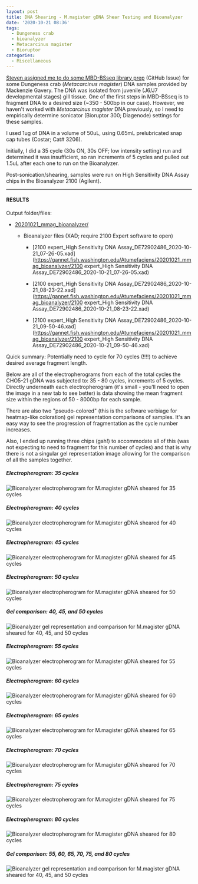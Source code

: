 ```yaml
---
layout: post
title: DNA Shearing - M.magister gDNA Shear Testing and Bioanalyzer
date: '2020-10-21 08:36'
tags:
  - Dungeness crab
  - bioanalyzer
  - Metacarcinus magister
  - Bioruptor
categories:
  - Miscellaneous
---
```

[Steven assigned me to do some MBD-BSseq library prep](https://github.com/RobertsLab/resources/issues/990) (GitHub Issue) for some Dungeness crab (_Metacarcinus magister_) DNA samples provided by Mackenzie Gavery. The DNA was isolated from juvenile (J6/J7 developmental stages) gill tissue. One of the first steps in MBD-BSseq is to fragment DNA to a desired size (~350 - 500bp in our case). However, we haven't worked with _Metacarcinus magister_ DNA previously, so I need to empirically determine sonicator (Bioruptor 300; Diagenode) settings for these samples.

I used 1ug of DNA in a volume of 50uL, using 0.65mL prelubricated snap cap tubes (Costar; Cat# 3206).

Initially, I did a 35 cycle (30s ON, 30s OFF; low intensity setting) run and determined it was insufficient, so ran increments of 5 cycles and pulled out 1.5uL after each one to run on the Bioanalyzer.

Post-sonication/shearing, samples were run on High Sensitivity DNA Assay chips in the Bioanalyzer 2100 (Agilent).


---

#### RESULTS

Output folder/files:

- [20201021_mmag_bioanalyzer/](https://gannet.fish.washington.edu/Atumefaciens/20201021_mmag_bioanalyzer/)

  - Bioanalyzer files (XAD; require 2100 Expert software to open)

	  - [2100 expert_High Sensitivity DNA Assay_DE72902486_2020-10-21_07-26-05.xad](https://gannet.fish.washington.edu/Atumefaciens/20201021_mmag_bioanalyzer/2100 expert_High Sensitivity DNA Assay_DE72902486_2020-10-21_07-26-05.xad)

    - [2100 expert_High Sensitivity DNA Assay_DE72902486_2020-10-21_08-23-22.xad](https://gannet.fish.washington.edu/Atumefaciens/20201021_mmag_bioanalyzer/2100 expert_High Sensitivity DNA Assay_DE72902486_2020-10-21_08-23-22.xad)

    - [2100 expert_High Sensitivity DNA Assay_DE72902486_2020-10-21_09-50-46.xad](https://gannet.fish.washington.edu/Atumefaciens/20201021_mmag_bioanalyzer/2100 expert_High Sensitivity DNA Assay_DE72902486_2020-10-21_09-50-46.xad)

Quick summary: Potentially need to cycle for 70 cycles (!!!!) to achieve desired average fragment length.


Below are all of the electropherograms from each of the total cycles the CHO5-21 gDNA was subjected to: 35 - 80 cycles, increments of 5 cycles. Directly underneath each electropherogram (it's small - you'll need to open the image in a new tab to see better) is data showing the mean fragment size within the regions of 50 - 8000bp for each sample.

There are also two "pseudo-colored" (this is the software verbiage for heatmap-like coloration) gel representation comparisons of samples. It's an easy way to see the progression of fragmentation as the cycle number increases.

Also, I ended up running three chips (gah!) to accommodate all of this (was not expecting to need to fragment for this number of cycles) and that is why there is not a singular gel representation image allowing for the comparison of all the samples together.


##### Electropherogram: 35 cycles

![Bioanalyzer electropherogram for _M.magister_ gDNA sheared for 35 cycles](https://gannet.fish.washington.edu/Atumefaciens/20201021_mmag_bioanalyzer/20201021_mmag_bioanalyzer_electropherogram_CHO5-21_shear-35-cycles.jpg)


##### Electropherogram: 40 cycles

![Bioanalyzer electropherogram for _M.magister_ gDNA sheared for 40 cycles](https://gannet.fish.washington.edu/Atumefaciens/20201021_mmag_bioanalyzer/20201021_mmag_bioanalyzer_electropherogram_CHO5-21_shear-40-cycles.JPG)


##### Electropherogram: 45 cycles

![Bioanalyzer electropherogram for _M.magister_ gDNA sheared for 45 cycles](https://gannet.fish.washington.edu/Atumefaciens/20201021_mmag_bioanalyzer/20201021_mmag_bioanalyzer_electropherogram_CHO5-21_shear-45-cycles.JPG)

##### Electropherogram: 50 cycles

![Bioanalyzer electropherogram for _M.magister_ gDNA sheared for 50 cycles](https://gannet.fish.washington.edu/Atumefaciens/20201021_mmag_bioanalyzer/20201021_mmag_bioanalyzer_electropherogram_CHO5-21_shear-50-cycles.JPG)


##### Gel comparison: 40, 45, and 50 cycles

![Bioanalyzer gel representation and comparison for _M.magister_ gDNA sheared for 40, 45, and 50 cycles](https://gannet.fish.washington.edu/Atumefaciens/20201021_mmag_bioanalyzer/20201021_mmag_bioanalyzer_gel_CHO5-21_shear-40-45-50-cycles.jpg)


##### Electropherogram: 55 cycles

![Bioanalyzer electropherogram for _M.magister_ gDNA sheared for 55 cycles](https://gannet.fish.washington.edu/Atumefaciens/20201021_mmag_bioanalyzer/20201021_mmag_bioanalyzer_electropherogram_CHO5-21_shear-55-cycles.JPG)


##### Electropherogram: 60 cycles

![Bioanalyzer electropherogram for _M.magister_ gDNA sheared for 60 cycles](https://gannet.fish.washington.edu/Atumefaciens/20201021_mmag_bioanalyzer/20201021_mmag_bioanalyzer_electropherogram_CHO5-21_shear-60-cycles.JPG)

##### Electropherogram: 65 cycles

![Bioanalyzer electropherogram for _M.magister_ gDNA sheared for 65 cycles](https://gannet.fish.washington.edu/Atumefaciens/20201021_mmag_bioanalyzer/20201021_mmag_bioanalyzer_electropherogram_CHO5-21_shear-65-cycles.JPG)


##### Electropherogram: 70 cycles

![Bioanalyzer electropherogram for _M.magister_ gDNA sheared for 70 cycles](https://gannet.fish.washington.edu/Atumefaciens/20201021_mmag_bioanalyzer/20201021_mmag_bioanalyzer_electropherogram_CHO5-21_shear-70-cycles.JPG)


##### Electropherogram: 75 cycles

![Bioanalyzer electropherogram for _M.magister_ gDNA sheared for 75 cycles](https://gannet.fish.washington.edu/Atumefaciens/20201021_mmag_bioanalyzer/20201021_mmag_bioanalyzer_electropherogram_CHO5-21_shear-75-cycles.JPG)


##### Electropherogram: 80 cycles

![Bioanalyzer electropherogram for _M.magister_ gDNA sheared for 80 cycles](https://gannet.fish.washington.edu/Atumefaciens/20201021_mmag_bioanalyzer/20201021_mmag_bioanalyzer_electropherogram_CHO5-21_shear-80-cycles.JPG)

##### Gel comparison: 55, 60, 65, 70, 75, and 80 cycles

![Bioanalyzer gel representation and comparison for _M.magister_ gDNA sheared for 40, 45, and 50 cycles](https://gannet.fish.washington.edu/Atumefaciens/20201021_mmag_bioanalyzer/20201021_mmag_bioanalyzer_gel_CHO5-21_shear-40-45-50-cycles.jpg)
